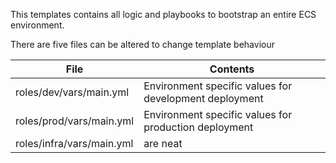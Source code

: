 This templates contains all logic and playbooks to bootstrap an entire ECS environment.

There are five files can be altered to change template behaviour

| File                      | Contents                                               |
| ------------------------- |--------------------------------------------------------|
| roles/dev/vars/main.yml   | Environment specific values for development deployment |
| roles/prod/vars/main.yml  | Environment specific values for production deployment  |
| roles/infra/vars/main.yml | are neat      |
